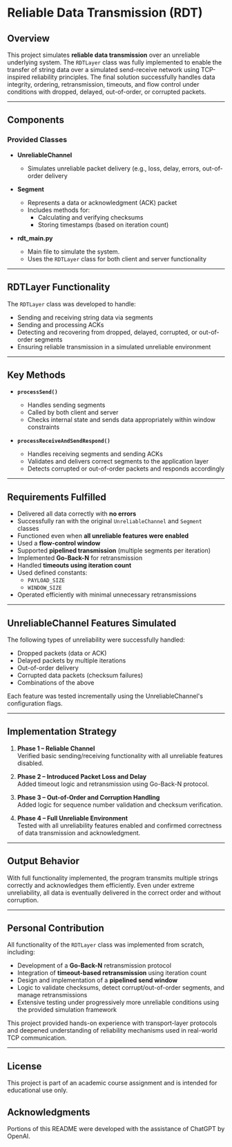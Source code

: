 # Reliable Data Transmission (RDT)

## Overview

This project simulates **reliable data transmission** over an unreliable underlying system. The `RDTLayer` class was fully implemented to enable the transfer of string data over a simulated send-receive network using TCP-inspired reliability principles. The final solution successfully handles data integrity, ordering, retransmission, timeouts, and flow control under conditions with dropped, delayed, out-of-order, or corrupted packets.

---

## Components

### Provided Classes

- **UnreliableChannel**
  - Simulates unreliable packet delivery (e.g., loss, delay, errors, out-of-order delivery
- **Segment**
  - Represents a data or acknowledgment (ACK) packet
  - Includes methods for:
    - Calculating and verifying checksums
    - Storing timestamps (based on iteration count)

- **rdt_main.py**
  - Main file to simulate the system.
  - Uses the `RDTLayer` class for both client and server functionality

---

## RDTLayer Functionality

The `RDTLayer` class was developed to handle:

- Sending and receiving string data via segments
- Sending and processing ACKs
- Detecting and recovering from dropped, delayed, corrupted, or out-of-order segments
- Ensuring reliable transmission in a simulated unreliable environment

---

## Key Methods

- **`processSend()`**
  - Handles sending segments
  - Called by both client and server
  - Checks internal state and sends data appropriately within window constraints

- **`processReceiveAndSendRespond()`**
  - Handles receiving segments and sending ACKs
  - Validates and delivers correct segments to the application layer
  - Detects corrupted or out-of-order packets and responds accordingly

---

## Requirements Fulfilled

- Delivered all data correctly with **no errors**
- Successfully ran with the original `UnreliableChannel` and `Segment` classes
- Functioned even when **all unreliable features were enabled**
- Used a **flow-control window**
- Supported **pipelined transmission** (multiple segments per iteration)
- Implemented **Go-Back-N** for retransmission
- Handled **timeouts using iteration count**
- Used defined constants:
  - `PAYLOAD_SIZE`
  - `WINDOW_SIZE`
- Operated efficiently with minimal unnecessary retransmissions

---

## UnreliableChannel Features Simulated

The following types of unreliability were successfully handled:

- Dropped packets (data or ACK)
- Delayed packets by multiple iterations
- Out-of-order delivery
- Corrupted data packets (checksum failures)
- Combinations of the above

Each feature was tested incrementally using the UnreliableChannel's configuration flags.

---

## Implementation Strategy

1. **Phase 1 – Reliable Channel**  
   Verified basic sending/receiving functionality with all unreliable features disabled.

2. **Phase 2 – Introduced Packet Loss and Delay**  
   Added timeout logic and retransmission using Go-Back-N protocol.

3. **Phase 3 – Out-of-Order and Corruption Handling**  
   Added logic for sequence number validation and checksum verification.

4. **Phase 4 – Full Unreliable Environment**  
   Tested with all unreliability features enabled and confirmed correctness of data transmission and acknowledgment.

---

## Output Behavior

With full functionality implemented, the program transmits multiple strings correctly and acknowledges them efficiently. Even under extreme unreliability, all data is eventually delivered in the correct order and without corruption.

---

## Personal Contribution

All functionality of the `RDTLayer` class was implemented from scratch, including:

- Development of a **Go-Back-N** retransmission protocol
- Integration of **timeout-based retransmission** using iteration count
- Design and implementation of a **pipelined send window**
- Logic to validate checksums, detect corrupt/out-of-order segments, and manage retransmissions
- Extensive testing under progressively more unreliable conditions using the provided simulation framework

This project provided hands-on experience with transport-layer protocols and deepened understanding of reliability mechanisms used in real-world TCP communication.

---

## License

This project is part of an academic course assignment and is intended for educational use only.


## Acknowledgments

Portions of this README were developed with the assistance of ChatGPT by OpenAI.

